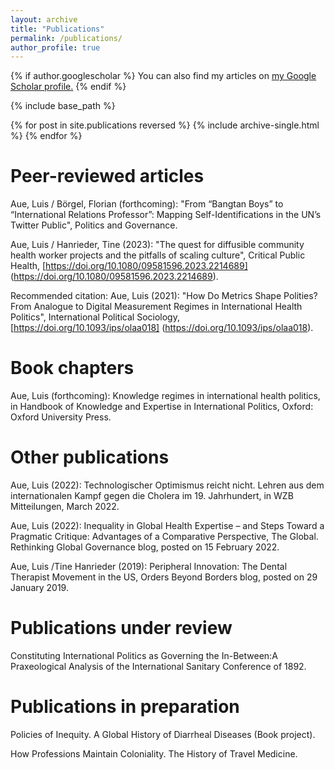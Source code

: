 ```yaml
---
layout: archive
title: "Publications"
permalink: /publications/
author_profile: true
---
```


{% if author.googlescholar %}
  You can also find my articles on <u><a href="{{author.googlescholar}}">my Google Scholar profile</a>.</u>
{% endif %}

{% include base_path %}

{% for post in site.publications reversed %}
  {% include archive-single.html %}
{% endfor %}
# Peer-reviewed articles
Aue, Luis / Börgel, Florian (forthcoming): "From “Bangtan Boys” to “International Relations Professor”: Mapping Self-Identifications in the UN’s Twitter Public", Politics and Governance. 

Aue, Luis / Hanrieder, Tine (2023): "The quest for diffusible community health worker projects and the pitfalls of scaling culture", Critical Public Health, [https://doi.org/10.1080/09581596.2023.2214689] (https://doi.org/10.1080/09581596.2023.2214689).

Recommended citation: Aue, Luis (2021): "How Do Metrics Shape Polities? From Analogue to Digital Measurement Regimes in International Health Politics", International Political Sociology, [https://doi.org/10.1093/ips/olaa018] (https://doi.org/10.1093/ips/olaa018).
# Book chapters
Aue, Luis (forthcoming): Knowledge regimes in international health politics, in Handbook of Knowledge and Expertise in International Politics, Oxford: Oxford University Press.

# Other publications
Aue, Luis (2022): Technologischer Optimismus reicht nicht. Lehren aus dem internationalen Kampf gegen die Cholera im 19. Jahrhundert, in WZB Mitteilungen, March 2022.

Aue, Luis (2022): Inequality in Global Health Expertise – and Steps Toward a Pragmatic Critique: Advantages of a Comparative Perspective, The Global. Rethinking Global Governance blog, posted on 15 February 2022.

Aue, Luis /Tine Hanrieder (2019): Peripheral Innovation: The Dental Therapist Movement in the US, Orders Beyond Borders blog, posted on 29 January 2019.

# Publications under review
Constituting International Politics as Governing the In-Between:A Praxeological Analysis of the International Sanitary Conference of
1892.

# Publications in preparation
Policies of Inequity. A Global History of Diarrheal Diseases (Book project).

How Professions Maintain Coloniality. The History of Travel Medicine.
